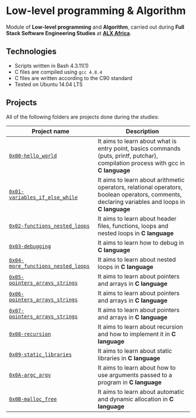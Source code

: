 # Low-level programming & Algorithm

Module of **Low-level programming** and **Algorithm**, carried out during **Full Stack Software Engineering Studies** at **[ALX Africa](https://www.alxafrica.com/)**.

## Technologies
* Scripts written in Bash 4.3.11(1)
* C files are compiled using `gcc 4.8.4`
* C files are written according to the C90 standard
* Tested on Ubuntu 14.04 LTS

## Projects
All of the following folders are projects done during the studies:

| Project name | Description |
| ------------ | ----------- |
| [`0x00-hello_world`](https://github.com/NalediMosehla/alx-low_level_programming/tree/master/0x00-hello_world) | It aims to learn about what is entry point, basics commands (puts, printf, putchar), compilation process with gcc in **C language** |
| [`0x01-variables_if_else_while`](https://github.com/NalediMosehla/alx-low_level_programming/tree/master/0x01-variables_if_else_while) | It aims to learn about arithmetic operators, relational operators, boolean operators, comments, declaring variables and loops in **C language** |
| [`0x02-functions_nested_loops`](https://github.com/NalediMosehla/alx-low_level_programming/tree/master/0x02-functions_nested_loops) | It aims to learn about header files, functions, loops and nested loops in **C language** |
| [`0x03-debugging`](https://github.com/NalediMosehlac/alx-low_level_programming/tree/master/0x03-debugging) | It aims to learn how to debug in **C language** |
| [`0x04-more_functions_nested_loops`](https://github.com/NalediMosehla/alx-low_level_programming/tree/master/0x04-more_functions_nested_loops) | It aims to learn about nested loops in **C language** |
| [`0x05-pointers_arrays_strings`](https://github.com/NalediMosehla/alx-low_level_programming/tree/master/0x05-pointers_arrays_strings) | It aims to learn about pointers and arrays in **C language** |
| [`0x06-pointers_arrays_strings`](https://github.com/NalediMosehla/alx-low_level_programming/tree/master/0x06-pointers_arrays_strings) | It aims to learn about pointers and arrays in **C language** |
| [`0x07-pointers_arrays_strings`](https://github.com/NalediMosehla/alx-low_level_programming/tree/master/0x07-pointers_arrays_strings) | It aims to learn about pointers and arrays in **C language** |
| [`0x08-recursion`](https://github.com/NalediMosehla/alx-low_level_programming/tree/master/0x08-recursion) | It aims to learn about recursion and how to implement it in **C language** |
| [`0x09-static_libraries`](https://github.com/NalediMosehla/alx-low_level_programming/tree/master/0x09-static_libraries) | It aims to learn about static libraries in **C language** |
| [`0x0A-argc_argv`](https://github.com/NalediMosehla/alx-low_level_programming/tree/master/0x0A-argc_argv) | It aims to learn about how to use arguments passed to a program in **C language** |
| [`0x0B-malloc_free`](https://github.com/NalediMosehla/alx-low_level_programming/tree/master/0x0B-malloc_free) | It aims to learn about automatic and dynamic allocation in **C language** 
